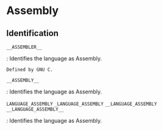 # Assembly

## Identification

`__ASSEMBLER__`

:   Identifies the language as Assembly.

    Defined by GNU C.

`__ASSEMBLY__`

:   Identifies the language as Assembly.

`LANGUAGE_ASSEMBLY`
`_LANGUAGE_ASSEMBLY`
`__LANGUAGE_ASSEMBLY`
`__LANGUAGE_ASSEMBLY__`

:   Identifies the language as Assembly.
